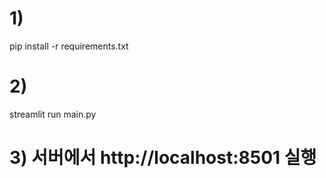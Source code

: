 # 1)
pip install -r requirements.txt

# 2)
streamlit run main.py

# 3) 서버에서 http://localhost:8501 실행